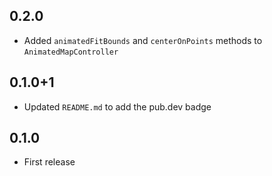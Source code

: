 ## 0.2.0

* Added `animatedFitBounds` and `centerOnPoints` methods to `AnimatedMapController`

## 0.1.0+1

* Updated `README.md` to add the pub.dev badge

## 0.1.0

* First release
